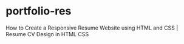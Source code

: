 # portfolio-res
How to Create a Responsive Resume Website using HTML and CSS | Resume CV Design in HTML CSS
